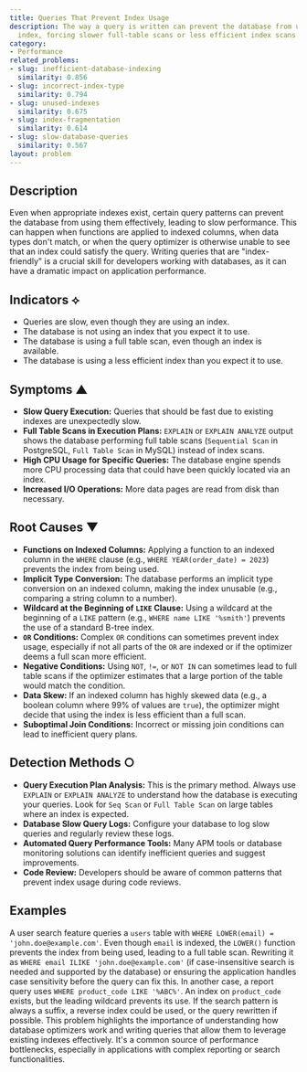 ```yaml
---
title: Queries That Prevent Index Usage
description: The way a query is written can prevent the database from using an available
  index, forcing slower full-table scans or less efficient index scans.
category:
- Performance
related_problems:
- slug: inefficient-database-indexing
  similarity: 0.856
- slug: incorrect-index-type
  similarity: 0.794
- slug: unused-indexes
  similarity: 0.675
- slug: index-fragmentation
  similarity: 0.614
- slug: slow-database-queries
  similarity: 0.567
layout: problem
---
```


## Description
Even when appropriate indexes exist, certain query patterns can prevent the database from using them effectively, leading to slow performance. This can happen when functions are applied to indexed columns, when data types don't match, or when the query optimizer is otherwise unable to see that an index could satisfy the query. Writing queries that are "index-friendly" is a crucial skill for developers working with databases, as it can have a dramatic impact on application performance.

## Indicators ⟡
- Queries are slow, even though they are using an index.
- The database is not using an index that you expect it to use.
- The database is using a full table scan, even though an index is available.
- The database is using a less efficient index than you expect it to use.

## Symptoms ▲

- **Slow Query Execution:** Queries that should be fast due to existing indexes are unexpectedly slow.
- **Full Table Scans in Execution Plans:** `EXPLAIN` or `EXPLAIN ANALYZE` output shows the database performing full table scans (`Sequential Scan` in PostgreSQL, `Full Table Scan` in MySQL) instead of index scans.
- **High CPU Usage for Specific Queries:** The database engine spends more CPU processing data that could have been quickly located via an index.
- **Increased I/O Operations:** More data pages are read from disk than necessary.

## Root Causes ▼

- **Functions on Indexed Columns:** Applying a function to an indexed column in the `WHERE` clause (e.g., `WHERE YEAR(order_date) = 2023`) prevents the index from being used.
- **Implicit Type Conversion:** The database performs an implicit type conversion on an indexed column, making the index unusable (e.g., comparing a string column to a number).
- **Wildcard at the Beginning of `LIKE` Clause:** Using a wildcard at the beginning of a `LIKE` pattern (e.g., `WHERE name LIKE '%smith'`) prevents the use of a standard B-tree index.
- **`OR` Conditions:** Complex `OR` conditions can sometimes prevent index usage, especially if not all parts of the `OR` are indexed or if the optimizer deems a full scan more efficient.
- **Negative Conditions:** Using `NOT`, `!=`, or `NOT IN` can sometimes lead to full table scans if the optimizer estimates that a large portion of the table would match the condition.
- **Data Skew:** If an indexed column has highly skewed data (e.g., a boolean column where 99% of values are `true`), the optimizer might decide that using the index is less efficient than a full scan.
- **Suboptimal Join Conditions:** Incorrect or missing join conditions can lead to inefficient query plans.

## Detection Methods ○

- **Query Execution Plan Analysis:** This is the primary method. Always use `EXPLAIN` or `EXPLAIN ANALYZE` to understand how the database is executing your queries. Look for `Seq Scan` or `Full Table Scan` on large tables where an index is expected.
- **Database Slow Query Logs:** Configure your database to log slow queries and regularly review these logs.
- **Automated Query Performance Tools:** Many APM tools or database monitoring solutions can identify inefficient queries and suggest improvements.
- **Code Review:** Developers should be aware of common patterns that prevent index usage during code reviews.

## Examples
A user search feature queries a `users` table with `WHERE LOWER(email) = 'john.doe@example.com'`. Even though `email` is indexed, the `LOWER()` function prevents the index from being used, leading to a full table scan. Rewriting it as `WHERE email ILIKE 'john.doe@example.com'` (if case-insensitive search is needed and supported by the database) or ensuring the application handles case sensitivity before the query can fix this. In another case, a report query uses `WHERE product_code LIKE '%ABC%'`. An index on `product_code` exists, but the leading wildcard prevents its use. If the search pattern is always a suffix, a reverse index could be used, or the query rewritten if possible. This problem highlights the importance of understanding how database optimizers work and writing queries that allow them to leverage existing indexes effectively. It's a common source of performance bottlenecks, especially in applications with complex reporting or search functionalities.